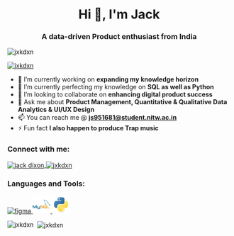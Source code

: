 <h1 align="center">Hi 👋, I'm Jack</h1>
<h3 align="center">A data-driven Product enthusiast from India</h3>

<p align="left"> 
  <img src="https://komarev.com/ghpvc/?username=jxkdxn&label=Profile%20views&color=0e75b6&style=flat" alt="jxkdxn" /> 
</p>

<p align="left"> 
  <a href="https://github.com/ryo-ma/github-profile-trophy">
    <img src="https://github-profile-trophy.vercel.app/?username=jxkdxn" alt="jxkdxn" />
  </a> 
</p>

- 🔭 I’m currently working on **expanding my knowledge horizon**
- 🌱 I’m currently perfecting my knowledge on **SQL as well as Python**
- 👯 I’m looking to collaborate on **enhancing digital product success**
- 💬 Ask me about **Product Management, Quantitative & Qualitative Data Analytics & UI/UX Design**
- 📫 You can reach me @ **js951681@student.nitw.ac.in**
- ⚡ Fun fact **I also happen to produce Trap music**

<h3 align="left">Connect with me:</h3>
<p align="left">
  <a href="https://linkedin.com/in/jack-dixon" target="blank">
    <img align="center" src="https://raw.githubusercontent.com/rahuldkjain/github-profile-readme-generator/master/src/images/icons/Social/linked-in-alt.svg" alt="jack dixon" height="30" width="40" />
  </a>
  <a href="https://instagram.com/jxkdxn" target="blank">
    <img align="center" src="https://raw.githubusercontent.com/rahuldkjain/github-profile-readme-generator/master/src/images/icons/Social/instagram.svg" alt="jxkdxn" height="30" width="40" />
  </a>
</p>

<h3 align="left">Languages and Tools:</h3>
<p align="left">
  <a href="https://www.figma.com/" target="_blank" rel="noreferrer"> 
    <img src="https://www.vectorlogo.zone/logos/figma/figma-icon.svg" alt="figma" width="40" height="40"/> 
  </a> 
  <a href="https://www.mysql.com/" target="_blank" rel="noreferrer"> 
    <img src="https://raw.githubusercontent.com/devicons/devicon/master/icons/mysql/mysql-original-wordmark.svg" alt="mysql" width="40" height="40"/> 
  </a> 
  <a href="https://www.python.org" target="_blank" rel="noreferrer"> 
    <img src="https://raw.githubusercontent.com/devicons/devicon/master/icons/python/python-original.svg" alt="python" width="40" height="40"/> 
  </a> 
</p>

<p>
  <img align="left" src="https://github-readme-stats.vercel.app/api/top-langs?username=jxkdxn&show_icons=true&locale=en&layout=compact" alt="jxkdxn" />
</p>

<p>&nbsp;
  <img align="center" src="https://github-readme-stats.vercel.app/api?username=jxkdxn&show_icons=true&locale=en" alt="jxkdxn" />
</p>
